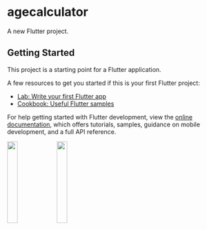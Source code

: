 # agecalculator

A new Flutter project.

## Getting Started

This project is a starting point for a Flutter application.

A few resources to get you started if this is your first Flutter project:

- [Lab: Write your first Flutter app](https://docs.flutter.dev/get-started/codelab)
- [Cookbook: Useful Flutter samples](https://docs.flutter.dev/cookbook)

For help getting started with Flutter development, view the
[online documentation](https://docs.flutter.dev/), which offers tutorials,
samples, guidance on mobile development, and a full API reference.
<p>
<img src="https://user-images.githubusercontent.com/114645045/220318766-eb392a7c-bcef-47bf-b7a0-72e86f28e277.jpeg" width=22%,height=35%>
<img src="https://user-images.githubusercontent.com/114645045/220318791-c8bef0e2-dd58-4aca-a3b0-1a71bff3f5f2.jpeg" width=22%,height=35%>
<p>
